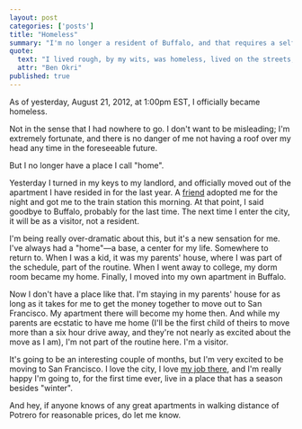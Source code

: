 ```yaml
---
layout: post
categories: ['posts']
title: "Homeless"
summary: "I'm no longer a resident of Buffalo, and that requires a self-indulgent post."
quote:
  text: "I lived rough, by my wits, was homeless, lived on the streets, lived on friends' floors, was happy, was miserable."
  attr: "Ben Okri"
published: true
---
```


As of yesterday, August 21, 2012, at 1:00pm EST, I officially became homeless.

Not in the sense that I had nowhere to go. I don't want to be misleading; I'm extremely fortunate, and there is no danger of me not having a roof over my head any time in the foreseeable future.

But I no longer have a place I call &quot;home&quot;.

Yesterday I turned in my keys to my landlord, and officially moved out of the apartment I have resided in for the last year. A [friend](https://twitter.com/carvere08) adopted me for the night and got me to the train station this morning. At that point, I said goodbye to Buffalo, probably for the last time. The next time I enter the city, it will be as a visitor, not a resident.

I'm being really over-dramatic about this, but it's a new sensation for me. I've always had a &quot;home&quot;&mdash;a base, a center for my life. Somewhere to return to. When I was a kid, it was my parents' house, where I was part of the schedule, part of the routine. When I went away to college, my dorm room became my home. Finally, I moved into my own apartment in Buffalo.

Now I don't have a place like that. I'm staying in my parents' house for as long as it takes for me to get the money together to move out to San Francisco. My apartment there will become my home then. And while my parents are ecstatic to have me home (I'll be the first child of theirs to move more than a six hour drive away, and they're not nearly as excited about the move as I am), I'm not part of the routine here. I'm a visitor.

It's going to be an interesting couple of months, but I'm very excited to be moving to San Francisco. I love the city, I love [my job there](/posts/developer-experience-engineer), and I'm really happy I'm going to, for the first time ever, live in a place that has a season besides &quot;winter&quot;.

And hey, if anyone knows of any great apartments in walking distance of Potrero for reasonable prices, do let me know.